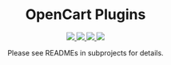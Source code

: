 <h1 align="center">OpenCart Plugins</h1>

<p align="center">
  <a href="./LICENSE">
    <img src="https://img.shields.io/badge/License-MIT-blue.svg" />
  </a>
  <a href="https://github.com/overvis/opencart-plugins/stargazers">
    <img src="https://img.shields.io/github/stars/overvis/opencart-plugins.svg" />
  </a>
  <a href="https://github.com/overvis/opencart-plugins/network/members">
    <img src="https://img.shields.io/github/forks/overvis/opencart-plugins.svg" />
  </a>
  <a href="https://github.com/overvis/opencart-plugins/issues">
    <img src="https://img.shields.io/github/issues/overvis/opencart-plugins.svg" />
  </a>
</p>

<p align="center">Please see READMEs in subprojects for details.</p>
